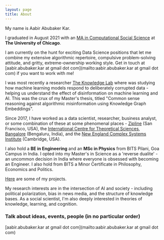 ```yaml
---
layout: page
title: About
---
```


My name is Aabir Abubaker Kar.

I graduated in August 2021 with an [MA in Computational Social Science](https://macss.uchicago.edu/) at **The University of Chicago**.

I am currently on the hunt for exciting Data Science positions that let me combine my extensive algorithmic repertoire, compulsive problem-solving attitude, and gritty, extreme-ownership working style. Get in touch at [aabir.abubaker.kar at gmail dot com](mailto:aabir.abubaker.kar at gmail dot com) if you want to work with me!

I was most recently a researcher [The Knowledge Lab](https://www.knowledgelab.org/) where was studying how machine learning models respond to deliberately corrupted data - helping us understand the effect of disinformation on machine learning and AI. This was the crux of my Master's thesis, titled "Common sense reasoning against algorithmic misinformation using Knowledge Graph Embeddings".

Since 2017, I have worked as a data scientist, researcher, business analyst, or some combination of these at some phenomenal places - [Zipline](https://flyzipline.com/) (San Francisco, USA), the [International Centre for Theoretical Sciences, Bangalore](https://www.icts.res.in/) (Bengaluru, India), and the [New England Complex Systems Institute](http://necsi.edu/) (Cambridge, USA).

I also hold a **BE in Engineering** and an **MSc in Physics** from BITS Pilani, Goa Campus in India. I opted into my Master's in Science as a 'reverse dualite' - an uncommon decision in India where everyone is obsessed with becoming an Engineer. I also hold from BITS a Minor Certificate in Philosophy, Economics and Politics.

[Here](https://bakerwho.github.io/projects/) are some of my projects.

My research interests are in the intersection of AI and society - including political polarization, bias in news media, and the structure of knowledge bases. As a social scientist, I'm also deeply interested in theories of knowledge, learning, and cognition.

### Talk about ideas, events, people (in no particular order)

[aabir.abubaker.kar at gmail dot com](mailto:aabir.abubaker.kar at gmail dot com)
